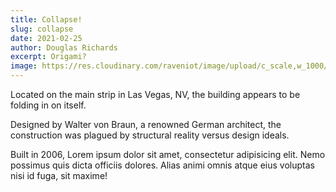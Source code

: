 ```yaml
---
title: Collapse!
slug: collapse
date: 2021-02-25
author: Douglas Richards
excerpt: Origami?
image: https://res.cloudinary.com/raveniot/image/upload/c_scale,w_1000/v1619638113/collapse_c1vfyl.jpg
---
```


Located on the main strip in Las Vegas, NV, the building appears to be folding in on itself.

Designed by Walter von Braun, a renowned German architect, the construction was plagued by structural reality versus design ideals.

Built in 2006, Lorem ipsum dolor sit amet, consectetur adipisicing elit. Nemo possimus quis dicta officiis dolores. Alias animi omnis atque eius voluptas nisi id fuga, sit maxime!
